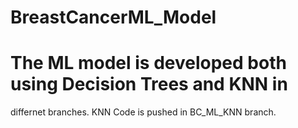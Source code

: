 # BreastCancerML_Model
# The ML  model is developed both using Decision Trees and KNN in 
differnet branches. KNN Code is pushed in BC_ML_KNN branch.
